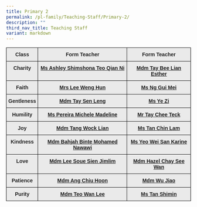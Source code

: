 ```yaml
---
title: Primary 2
permalink: /pl-family/Teaching-Staff/Primary-2/
description: ""
third_nav_title: Teaching Staff
variant: markdown
---
```

<style type="text/css">
.tg  {border-collapse:collapse;border-spacing:0;}
.tg td{border-color:black;border-style:solid;border-width:1px;font-family:Arial, sans-serif;font-size:14px;
  overflow:hidden;padding:10px 5px;word-break:normal;}
.tg th{border-color:black;border-style:solid;border-width:1px;font-family:Arial, sans-serif;font-size:14px;
  font-weight:normal;overflow:hidden;padding:10px 5px;word-break:normal;}
.tg .tg-n4qt{background-color:#EAEAEA;color:#222;font-weight:bold;text-align:center;vertical-align:top}
.tg .tg-a7kh{background-color:#EAEAEA;color:#0857AE;font-weight:bold;text-align:center;vertical-align:top}
</style>
<table class="tg">
<thead>
  <tr>
    <th class="tg-n4qt">Class</th>
    <th class="tg-n4qt">Form Teacher</th>
    <th class="tg-n4qt">Form Teacher</th>
  </tr>
</thead>
<tbody>
  <tr>
    <td class="tg-n4qt">Charity</td>
    <td class="tg-a7kh"><a href="mailto:">Ms Ashley Shimshona Teo Qian Ni<span style="font-weight:600;text-decoration:none;color:#0857AE"></span></a></td>
    <td class="tg-a7kh"><a href="mailto:tay_bee_lian_esther@moe.edu.sg">Mdm Tay Bee Lian Esther<span style="font-weight:600;text-decoration:none;color:#0857AE"></span></a></td>
  </tr>
  <tr>
    <td class="tg-n4qt">Faith</td>
    <td class="tg-a7kh"><a href="mailto:">Mrs Lee Weng Hun<span style="font-weight:600;text-decoration:none;color:#0857AE"> </span></a></td>
    <td class="tg-a7kh"><a href="mailto:ng_gui_mei@moe.edu.sg">Ms Ng Gui Mei<span style="font-weight:600;text-decoration:none;color:#0857AE"><span style="font-weight:600;text-decoration:none;color:#0857AE"></span></span></a></td>
  </tr>
  <tr>
    <td class="tg-n4qt">Gentleness</td>
    <td class="tg-a7kh"><a href="mailto:tay_sen_leng@moe.edu.sg">Mdm Tay Sen Leng<span style="font-weight:600;text-decoration:none;color:#0857AE"></span></a></td>
    <td class="tg-a7kh"><a href="mailto:ye_zi@moe.edu.sg">Ms Ye Zi<span style="font-weight:600;text-decoration:none;color:#0857AE"></span></a></td>
  </tr>
  <tr>
    <td class="tg-n4qt">Humility</td>
    <td class="tg-a7kh"><a href="mailto:pereira_michele_madeline@moe.edu.sg">Ms Pereira Michele Madeline<span style="font-weight:600;text-decoration:none;color:#0857AE"></span></a></td>
    <td class="tg-a7kh"><a href="mailto:tay_chee_teck@moe.edu.sg">Mr Tay Chee Teck<span style="font-weight:600;text-decoration:none;color:#0857AE"></span></a></td>
  </tr>
  <tr>
    <td class="tg-n4qt">Joy</td>
    <td class="tg-a7kh"><a href="mailto:tang_wock_lian@moe.edu.sg">Mdm Tang Wock Lian<span style="font-weight:600;text-decoration:none;color:#0857AE"><span style="font-weight:600;text-decoration:none;color:#0857AE"></span></span></a></td>
    <td class="tg-a7kh"><a href="mailto:tan_chin_lam@moe.edu.sg">Ms Tan Chin Lam<span style="font-weight:600;text-decoration:none;color:#0857AE"></span></a></td>
  </tr>
  <tr>
    <td class="tg-n4qt">Kindness</td>
    <td class="tg-a7kh"><a href="mailto:bahjah_mohamed_nawawi@moe.edu.sg">Mdm Bahjah Binte Mohamed Nawawi<span style="font-weight:600;text-decoration:none;color:#0857AE"></span></a></td>
    <td class="tg-a7kh"><a href="mailto:yeo_wei_san_karine@moe.edu.sg">Ms Yeo Wei San Karine<span style="font-weight:600;text-decoration:none;color:#0857AE"></span></a></td>
  </tr>
  <tr>
    <td class="tg-n4qt">Love</td>
    <td class="tg-a7kh"><a href="mailto:lee_soue_sien_jimlim@moe.edu.sg">Mdm Lee Soue Sien Jimlim<span style="font-weight:600;text-decoration:none;color:#0857AE"></span></a></td>
    <td class="tg-a7kh"><a href="mailto:hazel_chay_see_wan@moe.edu.sg">Mdm Hazel Chay See Wan<span style="font-weight:600;text-decoration:none;color:#0857AE"><span style="font-weight:600;text-decoration:none;color:#0857AE"></span></span></a></td>
  </tr>
  <tr>
    <td class="tg-n4qt">Patience</td>
    <td class="tg-a7kh"><a href="mailto:">Mdm Ang Chiu Hoon<span style="font-weight:600;text-decoration:none;color:#0857AE"></span></a></td>
    <td class="tg-a7kh"><a href="mailto:wu_jiao@moe.edu.sg">Mdm Wu Jiao<span style="font-weight:600;text-decoration:none;color:#0857AE"></span></a></td>
  </tr>
  <tr>
    <td class="tg-n4qt">Purity</td>
    <td class="tg-a7kh"><a href="mailto:teo_wan_lee@moe.edu.sg">Mdm Teo Wan Lee<span style="font-weight:600;text-decoration:none;color:#0857AE"></span></a></td>
    <td class="tg-a7kh"><a href="mailto:chen_shimin@moe.edu.sg">Ms Tan Shimin<span style="font-weight:600;text-decoration:none;color:#0857AE"></span></a></td>
  </tr>
</tbody>
</table>